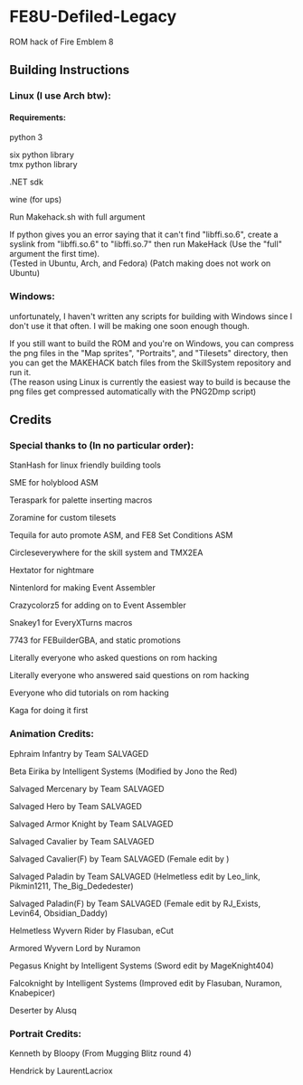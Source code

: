 # FE8U-Defiled-Legacy
ROM hack of Fire Emblem 8

## Building Instructions
### Linux (I use Arch btw):
#### Requirements:
python 3  

six python library  
tmx python library  

.NET sdk  

wine (for ups)  


Run Makehack.sh with full argument  

If python gives you an error saying that it can't find "libffi.so.6", create a syslink from "libffi.so.6" to "libffi.so.7"
then run MakeHack (Use the "full" argument the first time).  
(Tested in Ubuntu, Arch, and Fedora) (Patch making does not work on Ubuntu)

### Windows:
unfortunately, I haven't written any scripts for building with Windows since I don't use it that often. I will be making one soon enough though.  

If you still want to build the ROM and you're on Windows, you can compress the png files in the "Map sprites", "Portraits", and "Tilesets" directory,
then you can get the MAKEHACK batch files from the SkillSystem repository and run it.  
(The reason using Linux is currently the easiest way to build is because the png files get compressed automatically with the PNG2Dmp script)

## Credits
### Special thanks to (In no particular order):

StanHash for linux friendly building tools

SME for holyblood ASM  

Teraspark for palette inserting macros  

Zoramine for custom tilesets  

Tequila for auto promote ASM, and FE8 Set Conditions ASM

Circleseverywhere for the skill system and TMX2EA  

Hextator for nightmare  

Nintenlord for making Event Assembler  

Crazycolorz5 for adding on to Event Assembler  

Snakey1 for EveryXTurns macros  

7743 for FEBuilderGBA, and static promotions  

Literally everyone who asked questions on rom hacking  

Literally everyone who answered said questions on rom hacking  

Everyone who did tutorials on rom hacking  

Kaga for doing it first


### Animation Credits:

Ephraim Infantry by Team SALVAGED  

Beta Eirika by Intelligent Systems (Modified by Jono the Red)  

Salvaged Mercenary by Team SALVAGED  

Salvaged Hero by Team SALVAGED  

Salvaged Armor Knight by Team SALVAGED

Salvaged Cavalier by Team SALVAGED

Salvaged Cavalier(F) by Team SALVAGED (Female edit by )  

Salvaged Paladin by Team SALVAGED (Helmetless edit by Leo_link, Pikmin1211, The_Big_Dededester)  

Salvaged Paladin(F) by Team SALVAGED (Female edit by RJ_Exists, Levin64, Obsidian_Daddy)  

Helmetless Wyvern Rider by Flasuban, eCut  

Armored Wyvern Lord by Nuramon  

Pegasus Knight by Intelligent Systems (Sword edit by MageKnight404)  

Falcoknight by Intelligent Systems (Improved edit by Flasuban, Nuramon, Knabepicer)  

Deserter by Alusq  

### Portrait Credits:

Kenneth by Bloopy (From Mugging Blitz round 4)

Hendrick by LaurentLacriox